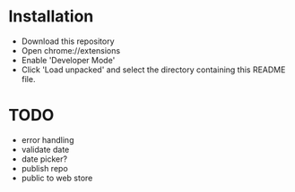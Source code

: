 
# Installation
- Download this repository
- Open chrome://extensions
- Enable 'Developer Mode'
- Click 'Load unpacked' and select the directory containing this README file.

# TODO
- error handling
- validate date
- date picker?
- publish repo
- public to web store
